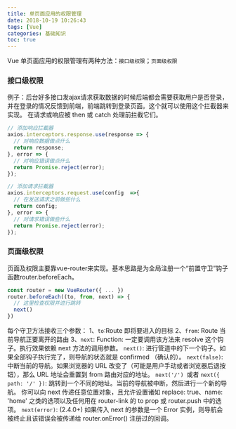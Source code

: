 ```yaml
---
title: 单页面应用的权限管理
date: 2018-10-19 10:26:43
tags: [Vue]
categories: 基础知识
toc: true
---
```

Vue 单页面应用的权限管理有两种方法：`接口级权限`；`页面级权限`

### 接口级权限
例子：后台好多接口发ajax请求获取数据的时候后端都会需要获取用户是否登录，并在登录的情况反馈到前端，前端跳转到登录页面。这个就可以使用这个拦截器来实现。
在请求或响应被 then 或 catch 处理前拦截它们。
```js
// 添加响应拦截器
axios.interceptors.response.use(response => {
  // 对响应数据做点什么
  return response;
}, error => {
  // 对响应错误做点什么
  return Promise.reject(error);
});
```
```js
// 添加请求拦截器
axios.interceptors.request.use(config  =>{
  // 在发送请求之前做些什么
  return config;
}, error => {
  // 对请求错误做些什么
  return Promise.reject(error);
});
```

### 页面级权限 
页面及权限主要靠vue-router来实现。基本思路是为全局注册一个“前置守卫”钩子函数router.beforeEach。
```js
const router = new VueRouter({ ... })
router.beforeEach((to, from, next) => {
  // 这里检查权限并进行跳转
  next()
})
```
每个守卫方法接收三个参数：
1、`to`:Route 即将要进入的目标
2、`from`: Route 当前导航正要离开的路由
3、`next`: Function: 一定要调用该方法来 resolve 这个钩子。执行效果依赖 next 方法的调用参数。
`next()`: 进行管道中的下一个钩子。如果全部钩子执行完了，则导航的状态就是 confirmed （确认的）。
`next(false)`: 中断当前的导航。如果浏览器的 URL 改变了（可能是用户手动或者浏览器后退按钮），那么 URL 地址会重置到 from 路由对应的地址。
`next('/') `或者 `next({ path: '/' })`: 跳转到一个不同的地址。当前的导航被中断，然后进行一个新的导航。
你可以向 next 传递任意位置对象，且允许设置诸如 replace: true、name: 'home' 之类的选项以及任何用在 router-link 的 to prop 或 router.push 中的选项。
`next(error)`: (2.4.0+) 如果传入 next 的参数是一个 Error 实例，则导航会被终止且该错误会被传递给 router.onError() 注册过的回调。